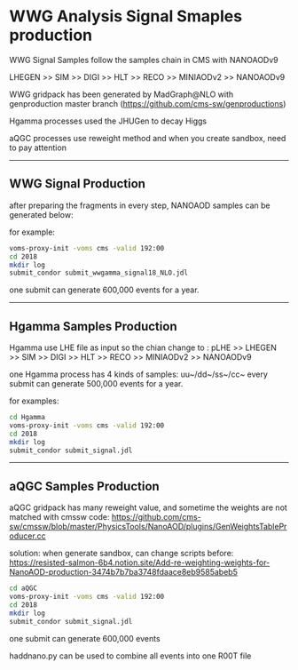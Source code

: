# WWG Analysis Signal Smaples production

WWG Signal Samples follow the samples chain in CMS with NANOAODv9

LHEGEN >> SIM >> DIGI >> HLT >> RECO >> MINIAODv2 >> NANOAODv9

WWG gridpack has been generated by MadGraph@NLO with genproduction master branch (https://github.com/cms-sw/genproductions)

Hgamma processes used the JHUGen to decay Higgs

aQGC processes use reweight method and when you create sandbox, need to pay attention

--------------
## WWG Signal Production

after preparing the fragments in every step, NANOAOD samples can be generated below:

for example:

```bash
voms-proxy-init -voms cms -valid 192:00
cd 2018
mkdir log
submit_condor submit_wwgamma_signal18_NLO.jdl
```

one submit can generate 600,000 events for a year.

--------------
## Hgamma Samples Production

Hgamma use LHE file as input so the chian change to :
pLHE >> LHEGEN >> SIM >> DIGI >> HLT >> RECO >> MINIAODv2 >> NANOAODv9

one Hgamma process has 4 kinds of samples: uu~/dd~/ss~/cc~
every submit can generate 500,000 events for a year.

for examples:
```bash
cd Hgamma
voms-proxy-init -voms cms -valid 192:00
cd 2018
mkdir log
submit_condor submit_signal.jdl
```
--------------
## aQGC Samples Production
aQGC gridpack has many reweight value, and sometime the weights are not matched with cmssw code:
https://github.com/cms-sw/cmssw/blob/master/PhysicsTools/NanoAOD/plugins/GenWeightsTableProducer.cc

solution:
when generate sandbox, can change scripts before:
https://resisted-salmon-6b4.notion.site/Add-re-weighting-weights-for-NanoAOD-production-3474b7b7ba3748fdaace8eb9585abeb5

```bash
cd aQGC
voms-proxy-init -voms cms -valid 192:00
cd 2018
mkdir log
submit_condor submit_signal.jdl
```
one submit can generate 600,000 events

haddnano.py can be used to combine all events into one R00T file


